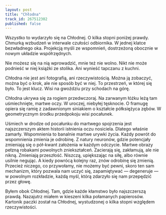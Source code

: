```yaml
---
layout: post
title: "Chłodna"
track_id: 267512302
published: false
---
```


Wszystko to wydarzyło się na Chłodnej. O kilka stopni poniżej prawdy. Chmurką wzbudzeń w interwale czułości odbiornika. W jednej klatce bezwładnego oka. Projekcją myśli ze wspomnień, dostrzeżoną obocznie w nowym układzie współrzędnych.

Nie możesz się na nią wprowadzić, mnie też nie wolno. Nikt nie może podnieść w niej książki ze stolika. Ani wynieść tapczanu z kuchni.

Chłodna nie jest ani fotografią, ani rzeczywistością. Można ją zobaczyć, można być o krok, ale nie sposób być w niej. To przestrzeń, w której się było. To jest klucz. Wisi na gwoździu przy schodach na górę.

Chłodna ukrywa się za rogiem przedwczoraj. Na zarwanym łóżku leżą tam uśmiechnięte, martwe oczy. W uroczej, niebyłej tęsknocie. O framugę opiera się ramię z zadawnionym siniakiem o kształcie półksiężyca zębów. W geometrycznym środku przedpokoju wisi pocałunek.

Uśmiech w drodze od pocałunku do martwego spojrzenia jest najszczerszym aktem historii istnienia oczu nosiciela. Dlatego właśnie zamarły. Wspomnienia to banalnie martwe urywki życia. Każdy powrót do wspomnienia zmienia je odrobinę. Z natury neuronów, gdzie potencjały zmieniają się o pół-kwant założenia w każdym odczycie. Martwe obrazy pełzną robakami powolnych zniekształceń. Zacierają się, zakłamują, ale nie nikną. Zmieniają przeszłość. Niszczą, upiększając na siłę, albo równie usilnie negując. A kiedy powrócą kolejny raz, znów odrobinę się zmienią. Przecież niczego, co przywołamy, nie możemy być pewni, skoro ten sam mechanizm, który pozwala nam uczyć się, zapamiętywać — degeneruje — w powolnym rozkładzie, każdą myśl, którą zdarzyło się nam przepędzić przez głowę.

Byłem obok Chłodnej. Tam, gdzie każde kłamstwo było najszczerszą prawdą. Nazajutrz miałem w kieszeni kilka połamanych papierosów. Kartonik paczki został na Chłodnej, wystudzonej o kilka stopni względem rzeczywistości.
